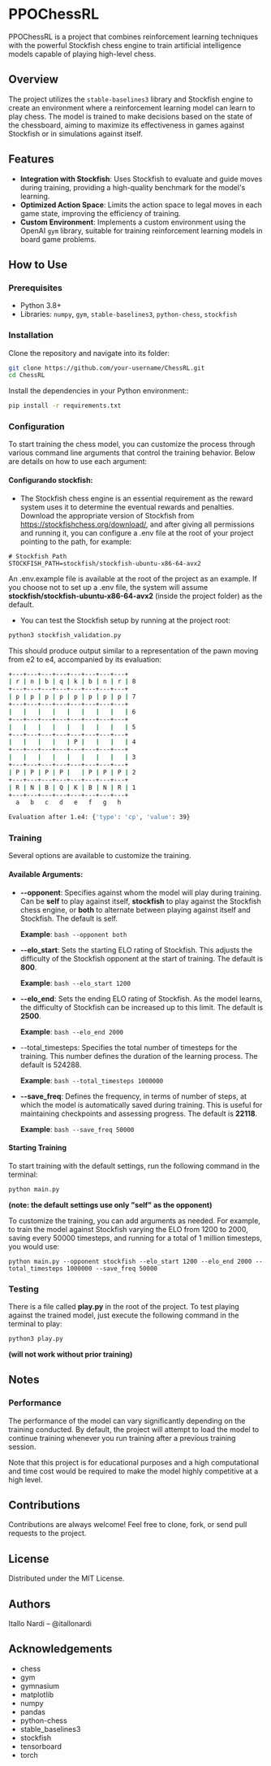 # PPOChessRL

PPOChessRL is a project that combines reinforcement learning techniques with the powerful Stockfish chess engine to train artificial intelligence models capable of playing high-level chess.

## Overview

The project utilizes the `stable-baselines3` library and Stockfish engine to create an environment where a reinforcement learning model can learn to play chess. The model is trained to make decisions based on the state of the chessboard, aiming to maximize its effectiveness in games against Stockfish or in simulations against itself.

## Features

- **Integration with Stockfish**: Uses Stockfish to evaluate and guide moves during training, providing a high-quality benchmark for the model's learning.
- **Optimized Action Space**: Limits the action space to legal moves in each game state, improving the efficiency of training.
- **Custom Environment**: Implements a custom environment using the OpenAI `gym` library, suitable for training reinforcement learning models in board game problems.

## How to Use

### Prerequisites

- Python 3.8+
- Libraries: `numpy`, `gym`, `stable-baselines3`, `python-chess`, `stockfish`

### Installation

Clone the repository and navigate into its folder:
```bash
git clone https://github.com/your-username/ChessRL.git
cd ChessRL
```

Install the dependencies in your Python environment::
```bash
pip install -r requirements.txt
```

### Configuration
To start training the chess model, you can customize the process through various command line arguments that control the training behavior. Below are details on how to use each argument:

#### Configurando stockfish:
- The Stockfish chess engine is an essential requirement as the reward system uses it to determine the eventual rewards and penalties. Download the appropriate version of Stockfish from https://stockfishchess.org/download/, and after giving all permissions and running it, you can configure a .env file at the root of your project pointing to the path, for example:
```env
# Stockfish Path
STOCKFISH_PATH=stockfish/stockfish-ubuntu-x86-64-avx2
```
An .env.example file is available at the root of the project as an example. If you choose not to set up a .env file, the system will assume **stockfish/stockfish-ubuntu-x86-64-avx2** (inside the project folder) as the default.

- You can test the Stockfish setup by running at the project root:
```bash
python3 stockfish_validation.py
```

This should produce output similar to a representation of the pawn moving from e2 to e4, accompanied by its evaluation:
```bash
+---+---+---+---+---+---+---+---+
| r | n | b | q | k | b | n | r | 8
+---+---+---+---+---+---+---+---+
| p | p | p | p | p | p | p | p | 7
+---+---+---+---+---+---+---+---+
|   |   |   |   |   |   |   |   | 6
+---+---+---+---+---+---+---+---+
|   |   |   |   |   |   |   |   | 5
+---+---+---+---+---+---+---+---+
|   |   |   |   | P |   |   |   | 4
+---+---+---+---+---+---+---+---+
|   |   |   |   |   |   |   |   | 3
+---+---+---+---+---+---+---+---+
| P | P | P | P |   | P | P | P | 2
+---+---+---+---+---+---+---+---+
| R | N | B | Q | K | B | N | R | 1
+---+---+---+---+---+---+---+---+
  a   b   c   d   e   f   g   h

Evaluation after 1.e4: {'type': 'cp', 'value': 39}
```


### Training

Several options are available to customize the training.
#### Available Arguments:

- **--opponent**: Specifies against whom the model will play during training. Can be **self** to play against itself, **stockfish** to play against the Stockfish chess engine, or **both** to alternate between playing against itself and Stockfish. The default is self.

    **Example**: ```bash --opponent both```

- **--elo_start**: Sets the starting ELO rating of Stockfish. This adjusts the difficulty of the Stockfish opponent at the start of training. The default is **800**.

    **Example**: ```bash --elo_start 1200```

- **--elo_end**: Sets the ending ELO rating of Stockfish. As the model learns, the difficulty of Stockfish can be increased up to this limit. The default is **2500**.

    **Example**: ```bash --elo_end 2000```

- --total_timesteps: Specifies the total number of timesteps for the training. This number defines the duration of the learning process. The default is 524288.
    
    **Example**: ```bash --total_timesteps 1000000```

- **--save_freq**: Defines the frequency, in terms of number of steps, at which the model is automatically saved during training. This is useful for maintaining checkpoints and assessing progress. The default is **22118**.

    **Example**: ```bash --save_freq 50000```

#### Starting Training
To start training with the default settings, run the following command in the terminal:
```bash
python main.py
```
**(note: the default settings use only "self" as the opponent)**

To customize the training, you can add arguments as needed. For example, to train the model against Stockfish varying the ELO from 1200 to 2000, saving every 50000 timesteps, and running for a total of 1 million timesteps, you would use:

```
python main.py --opponent stockfish --elo_start 1200 --elo_end 2000 --total_timesteps 1000000 --save_freq 50000
```

### Testing
There is a file called **play.py** in the root of the project. To test playing against the trained model, just execute the following command in the terminal to play:

```bash
python3 play.py
```
**(will not work without prior training)**

## Notes
### Performance
The performance of the model can vary significantly depending on the training conducted. By default, the project will attempt to load the model to continue training whenever you run training after a previous training session.

Note that this project is for educational purposes and a high computational and time cost would be required to make the model highly competitive at a high level.

## Contributions
Contributions are always welcome! Feel free to clone, fork, or send pull requests to the project.

## License
Distributed under the MIT License.

## Authors
Itallo Nardi – @itallonardi

## Acknowledgements
- chess
- gym
- gymnasium
- matplotlib
- numpy
- pandas
- python-chess
- stable_baselines3
- stockfish
- tensorboard
- torch
